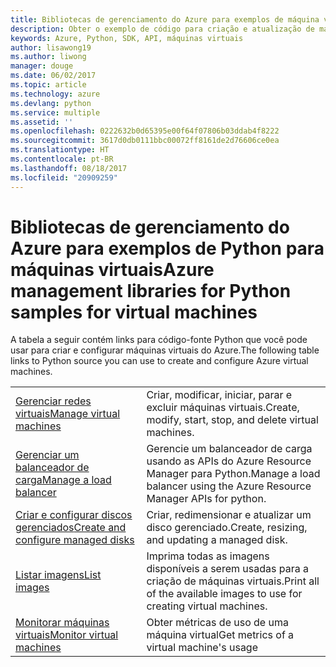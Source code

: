 ```yaml
---
title: Bibliotecas de gerenciamento do Azure para exemplos de máquina virtual de Python
description: Obter o exemplo de código para criação e atualização de máquinas virtuais do Azure usando as bibliotecas de gerenciamento do Azure para Python
keywords: Azure, Python, SDK, API, máquinas virtuais
author: lisawong19
ms.author: liwong
manager: douge
ms.date: 06/02/2017
ms.topic: article
ms.technology: azure
ms.devlang: python
ms.service: multiple
ms.assetid: ''
ms.openlocfilehash: 0222632b0d65395e00f64f07806b03ddab4f8222
ms.sourcegitcommit: 3617d0db0111bbc00072ff8161de2d76606ce0ea
ms.translationtype: HT
ms.contentlocale: pt-BR
ms.lasthandoff: 08/18/2017
ms.locfileid: "20909259"
---
```

# <a name="azure-management-libraries-for-python-samples-for-virtual-machines"></a><span data-ttu-id="fb430-104">Bibliotecas de gerenciamento do Azure para exemplos de Python para máquinas virtuais</span><span class="sxs-lookup"><span data-stu-id="fb430-104">Azure management libraries for Python samples for virtual machines</span></span>

<span data-ttu-id="fb430-105">A tabela a seguir contém links para código-fonte Python que você pode usar para criar e configurar máquinas virtuais do Azure.</span><span class="sxs-lookup"><span data-stu-id="fb430-105">The following table links to Python source you can use to create and configure Azure virtual machines.</span></span>

| || 
|---|---|
| <span data-ttu-id="fb430-106">[Gerenciar redes virtuais][1]</span><span class="sxs-lookup"><span data-stu-id="fb430-106">[Manage virtual machines][1]</span></span> | <span data-ttu-id="fb430-107">Criar, modificar, iniciar, parar e excluir máquinas virtuais.</span><span class="sxs-lookup"><span data-stu-id="fb430-107">Create, modify, start, stop, and delete virtual machines.</span></span> |
| <span data-ttu-id="fb430-108">[Gerenciar um balanceador de carga][2]</span><span class="sxs-lookup"><span data-stu-id="fb430-108">[Manage a load balancer][2]</span></span> | <span data-ttu-id="fb430-109">Gerencie um balanceador de carga usando as APIs do Azure Resource Manager para Python.</span><span class="sxs-lookup"><span data-stu-id="fb430-109">Manage a load balancer using the Azure Resource Manager APIs for python.</span></span> |
| <span data-ttu-id="fb430-110">[Criar e configurar discos gerenciados][3]</span><span class="sxs-lookup"><span data-stu-id="fb430-110">[Create and configure managed disks][3]</span></span> | <span data-ttu-id="fb430-111">Criar, redimensionar e atualizar um disco gerenciado.</span><span class="sxs-lookup"><span data-stu-id="fb430-111">Create, resizing, and updating a managed disk.</span></span>|
| <span data-ttu-id="fb430-112">[Listar imagens][4]</span><span class="sxs-lookup"><span data-stu-id="fb430-112">[List images][4]</span></span> | <span data-ttu-id="fb430-113">Imprima todas as imagens disponíveis a serem usadas para a criação de máquinas virtuais.</span><span class="sxs-lookup"><span data-stu-id="fb430-113">Print all of the available images to use for creating virtual machines.</span></span>| 
| <span data-ttu-id="fb430-114">[Monitorar máquinas virtuais][5]</span><span class="sxs-lookup"><span data-stu-id="fb430-114">[Monitor virtual machines][5]</span></span> |<span data-ttu-id="fb430-115">Obter métricas de uso de uma máquina virtual</span><span class="sxs-lookup"><span data-stu-id="fb430-115">Get metrics of a virtual machine's usage</span></span> | 

[1]: https://azure.microsoft.com/resources/samples/virtual-machines-python-manage/
[2]: https://azure.microsoft.com/resources/samples/network-python-manage-loadbalancer
[3]: python-sdk-azure-samples-managed-disks.md
[4]: python-sdk-azure-samples-list-images.md
[5]: python-sdk-azure-samples-monitor-vms.md
